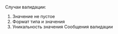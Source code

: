 Случаи валидации:
1. Значение не пустое
2. Формат типа и значения
3. Уникальность значения
Сообщения валидации